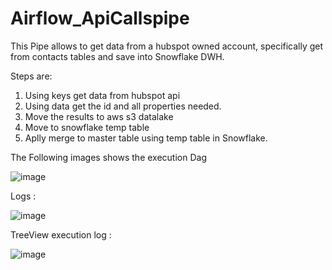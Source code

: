# Airflow_ApiCallspipe

This Pipe allows to get data from a hubspot owned account, specifically get from contacts tables and save into Snowflake DWH.  

Steps are:

1. Using keys get data from hubspot api
2. Using data get the id and all properties needed.
3. Move the results to aws s3 datalake
4. Move to snowflake temp table
5. Aplly merge to master table using temp table in Snowflake.
 
The Following images shows the execution Dag

![image](https://user-images.githubusercontent.com/5835040/116147472-62109280-a6a5-11eb-82f8-66977f47c11f.png)

Logs :

![image](https://user-images.githubusercontent.com/5835040/116147567-840a1500-a6a5-11eb-9be1-cd86e581da22.png)

TreeView execution log :

![image](https://user-images.githubusercontent.com/5835040/116147677-a0a64d00-a6a5-11eb-8c04-62871f3b6b07.png)
